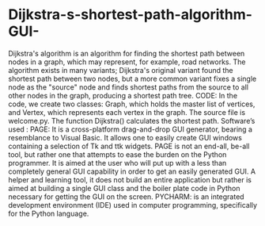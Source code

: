 # Dijkstra-s-shortest-path-algorithm-GUI-
 Dijkstra's algorithm is an algorithm for finding the shortest path between nodes in a graph, which may represent, for example, road networks.   The algorithm exists in many variants; Dijkstra's original variant found the shortest path between two nodes, but a more common variant fixes a single node as the "source" node and finds shortest paths from the source to all other nodes in the graph, producing a shortest path tree. CODE: In the code, we create two classes: Graph, which holds the master list of vertices, and Vertex, which represents each vertex in the graph.  The source file is welcome.py. The function Dijkstra() calculates the shortest path.  Software’s used :  PAGE: It is a cross-platform drag-and-drop GUI generator, bearing a resemblance to Visual Basic. It allows one to easily create GUI windows containing a selection of Tk and ttk widgets. PAGE is not an end-all, be-all tool, but rather one that attempts to ease the burden on the Python programmer. It is aimed at the user who will put up with a less than completely general GUI capability in order to get an easily generated GUI. A helper and learning tool, it does not build an entire application but rather is aimed at building a single GUI class and the boiler plate code in Python necessary for getting the GUI on the screen. PYCHARM: is an integrated development environment (IDE) used in computer programming, specifically for the Python language.
